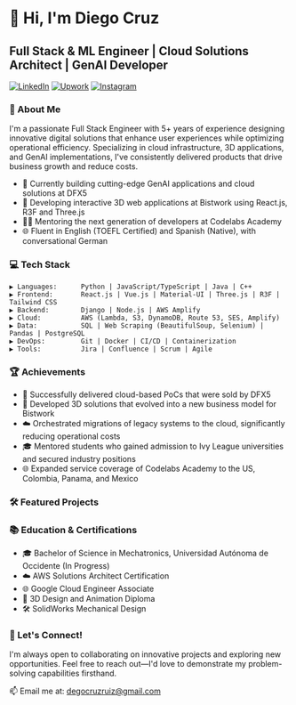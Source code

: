 # 👋 Hi, I'm Diego Cruz

## Full Stack & ML Engineer | Cloud Solutions Architect | GenAI Developer

[![LinkedIn](https://img.shields.io/badge/LinkedIn-Connect-blue)](https://www.linkedin.com/in/diego-cruz-a4b69b26b/)
[![Upwork](https://img.shields.io/badge/Upwork-Hire%20Me-6FDA44)](https://www.upwork.com/freelancers/~016f2aed65d896576b?mp_source=share)
[![Instagram](https://img.shields.io/badge/Instagram-%40dcr.z0-E4405F)](https://www.instagram.com/dcr.z0/)

### 🚀 About Me

I'm a passionate Full Stack Engineer with 5+ years of experience designing innovative digital solutions that enhance user experiences while optimizing operational efficiency. Specializing in cloud infrastructure, 3D applications, and GenAI implementations, I've consistently delivered products that drive business growth and reduce costs.

- 🔭 Currently building cutting-edge GenAI applications and cloud solutions at DFX5
- 🌱 Developing interactive 3D web applications at Bistwork using React.js, R3F and Three.js
- 👨‍🏫 Mentoring the next generation of developers at Codelabs Academy
- 🌐 Fluent in English (TOEFL Certified) and Spanish (Native), with conversational German

### 💻 Tech Stack

```
▶ Languages:      Python | JavaScript/TypeScript | Java | C++
▶ Frontend:       React.js | Vue.js | Material-UI | Three.js | R3F | Tailwind CSS
▶ Backend:        Django | Node.js | AWS Amplify
▶ Cloud:          AWS (Lambda, S3, DynamoDB, Route 53, SES, Amplify)
▶ Data:           SQL | Web Scraping (BeautifulSoup, Selenium) | Pandas | PostgreSQL
▶ DevOps:         Git | Docker | CI/CD | Containerization
▶ Tools:          Jira | Confluence | Scrum | Agile
```

### 🏆 Achievements

- 🏢 Successfully delivered cloud-based PoCs that were sold by DFX5
- 🚀 Developed 3D solutions that evolved into a new business model for Bistwork
- ☁️ Orchestrated migrations of legacy systems to the cloud, significantly reducing operational costs
- 🎓 Mentored students who gained admission to Ivy League universities and secured industry positions
- 🌐 Expanded service coverage of Codelabs Academy to the US, Colombia, Panama, and Mexico

### 🛠️ Featured Projects

<!-- You can add your featured GitHub projects here with descriptions -->

### 📚 Education & Certifications

- 🎓 Bachelor of Science in Mechatronics, Universidad Autónoma de Occidente (In Progress)
- ☁️ AWS Solutions Architect Certification
- 🌐 Google Cloud Engineer Associate
- 🎨 3D Design and Animation Diploma
- 🛠️ SolidWorks Mechanical Design

### 🌟 Let's Connect!

I'm always open to collaborating on innovative projects and exploring new opportunities. Feel free to reach out—I'd love to demonstrate my problem-solving capabilities firsthand.

📫 Email me at: degocruzruiz@gmail.com

